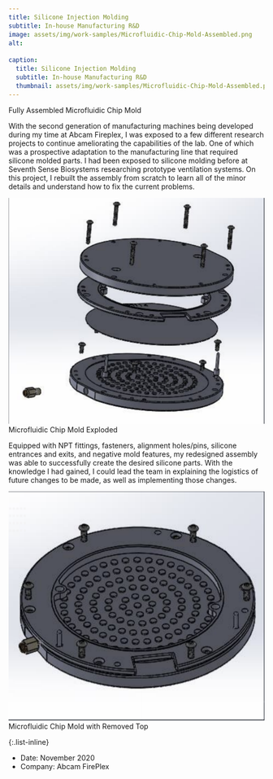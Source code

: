 ```yaml
---
title: Silicone Injection Molding
subtitle: In-house Manufacturing R&D
image: assets/img/work-samples/Microfluidic-Chip-Mold-Assembled.png
alt:

caption:
  title: Silicone Injection Molding
  subtitle: In-house Manufacturing R&D
  thumbnail: assets/img/work-samples/Microfluidic-Chip-Mold-Assembled.png
---
```

Fully Assembled Microfluidic Chip Mold

With the second generation of manufacturing machines being developed during my time at Abcam Fireplex, I was exposed to a few different research projects to continue ameliorating the capabilities of the lab. One of which was a prospective adaptation to the manufacturing line that required silicone molded parts. I had been exposed to silicone molding before at Seventh Sense Biosystems researching prototype ventilation systems. On this project, I rebuilt the assembly from scratch to learn all of the minor details and understand how to fix the current problems.

![](assets/img/work-samples/Microfluidic-Chip-Mold-Exploded.png)
Microfluidic Chip Mold Exploded


Equipped with NPT fittings, fasteners, alignment holes/pins, silicone entrances and exits, and negative mold features, my redesigned assembly was able to successfully create the desired silicone parts. With the knowledge I had gained, I could lead the team in explaining the logistics of future changes to be made, as well as implementing those changes.

![](assets/img/work-samples/Microfluidic-chip-mold-top-removed.png)
Microfluidic Chip Mold with Removed Top

{:.list-inline}
- Date: November 2020
- Company: Abcam FirePlex
